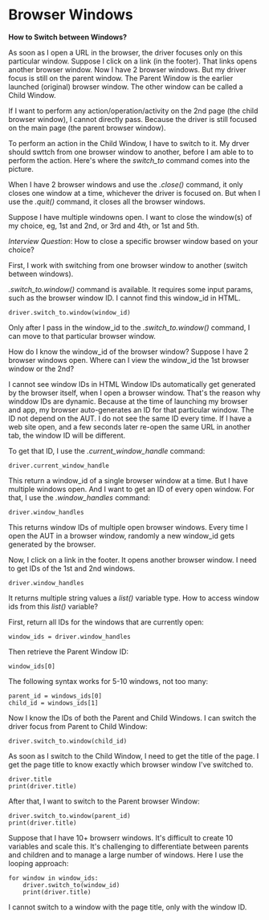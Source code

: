 # Browser Windows

__How to Switch between Windows?__

As soon as I open a URL in the browser, the driver focuses only on this particular window. Suppose I click on a link (in the footer). That links opens another browser window. Now I have 2 browser windows. But my driver focus is still on the parent window. The Parent Window is the earlier launched (original) browser window. The other window can be called a Child Window.

If I want to perform any action/operation/activity on the 2nd page (the child browser window), I cannot directly pass. Because the driver is still focused on the main page (the parent browser window).

To perform an action in the Child Window, I have to switch to it. My drver should swttch from one browser window to another, before I am able to to perform the action. Here's where the _switch_to_ command comes into the picture.

When I have 2 browser windows and use the _.close()_ command, it only closes one window at a time, whichever the driver is focused on. But when I use the _.quit()_ command, it closes all the browser windows.

Suppose I have multiple windowns open. I want to close the window(s) of my choice, eg, 1st and 2nd, or 3rd and 4th, or 1st and 5th.

_Interview Question_: How to close a specific browser window based on your choice?

First, I work with switching from one browser window to another (switch between windows).

_.switch_to.window()_ command is available. It requires some input params, such as the browser window ID. I cannot find this window_id in HTML.

	driver.switch_to.window(window_id)

Only after I pass in the window_id to the _.switch_to.window()_ command, I can move to that particular browser window.

How do I know the window_id of the browser window? Suppose I have 2 browser windows open. Where can I view the window_id the 1st browser window or the 2nd?

I cannot see window IDs in HTML Window IDs automatically get generated by the browser itself, when I open a browser window. That's the reason why winddow IDs are dynamic. Because at the time of launching my browser and app, my browser auto-generates an ID for that particular window. The ID not depend on the AUT. I do not see the same ID every time. If I have a web site open, and a few seconds later re-open the same URL in another tab, the window ID will be different. 

To get that ID, I use the _.current_window_handle_ command:

	driver.current_window_handle

This return a window_id of a single browser window at a time. But I have multiple windows open. And I want to get an ID of every open window. For that, I use the _.window_handles_ command:

	driver.window_handles

This returns window IDs of multiple open browser windows. Every time I open the AUT in a browser window, randomly a new window_id gets generated by the browser.

Now, I click on a link in the footer. It opens another browser window. I need to get IDs of the 1st and 2nd windows.

	driver.window_handles

It returns multiple string values a _list()_ variable type. How to access window ids from this _list()_ variable?

First, return all IDs for the windows that are currently open:

	window_ids = driver.window_handles

Then retrieve the Parent Window ID:

	window_ids[0]

The following syntax works for 5-10 windows, not too many:

	parent_id = windows_ids[0]
	child_id = windows_ids[1]

Now I know the IDs of both the Parent and Child Windows. I can switch the driver focus from Parent to Child Window:

	driver.switch_to.window(child_id) 

As soon as I switch to the Child Window, I need to get the title of the page. I get the page title to know exactly which browser window I've switched to.

	driver.title
	print(driver.title)

After that, I want to switch to the Parent browser Window:

	driver.switch_to.window(parent_id)
	print(driver.title)

Suppose that I have 10+ browserr windows. It's difficult to create 10 variables and scale this. It's challenging to differentiate between parents and children and to manage a large number of windows. Here I use the looping approach:

	for window in window_ids:
		driver.switch_to(window_id)
		print(driver.title)

I cannot switch to a window with the page title, only with the window ID.



